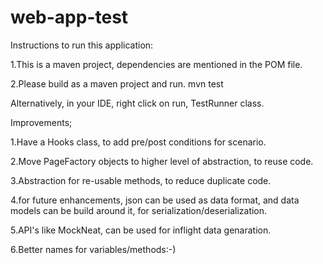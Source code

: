 # web-app-test

Instructions to run this application:

1.This is a maven project, dependencies are mentioned in the POM file.

2.Please build as a maven project and run.
mvn test

Alternatively, in your IDE, right click on run, TestRunner class.


Improvements;

1.Have a Hooks class, to add pre/post conditions for scenario.

2.Move PageFactory objects to higher level of abstraction, to reuse code.

3.Abstraction for re-usable methods, to reduce duplicate code.

4.for future enhancements, json can be used as data format, and data models can be build around it, for serialization/deserialization.

5.API's like MockNeat, can be used for inflight data genaration.

6.Better names for variables/methods:-)
